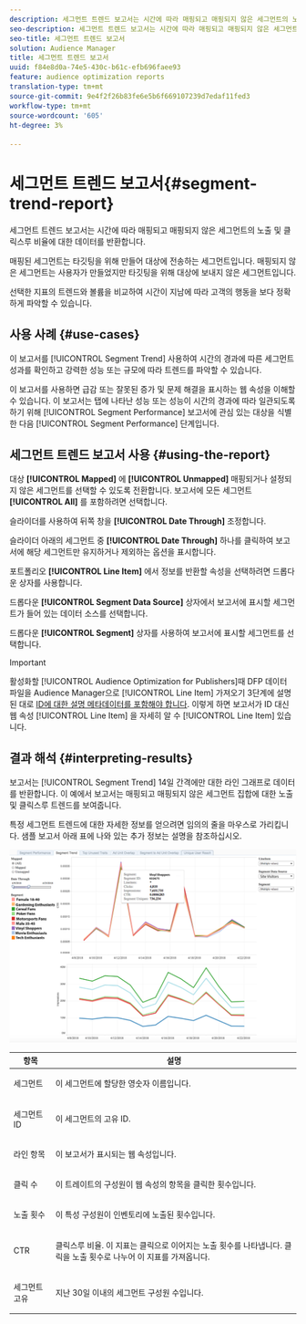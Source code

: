 ```yaml
---
description: 세그먼트 트렌드 보고서는 시간에 따라 매핑되고 매핑되지 않은 세그먼트의 노출 및 클릭스루 비율에 대한 데이터를 반환합니다. 매핑된 세그먼트는 타깃팅을 위해 만들어 대상에 전송하는 세그먼트입니다. 매핑되지 않은 세그먼트는 사용자가 만들었지만 타깃팅을 위해 대상에 보내지 않은 세그먼트입니다. 선택한 지표의 트렌드와 볼륨을 비교하여 시간이 지남에 따라 고객의 행동을 보다 정확하게 파악할 수 있습니다.
seo-description: 세그먼트 트렌드 보고서는 시간에 따라 매핑되고 매핑되지 않은 세그먼트의 노출 및 클릭스루 비율에 대한 데이터를 반환합니다. 매핑된 세그먼트는 타깃팅을 위해 만들어 대상에 전송하는 세그먼트입니다. 매핑되지 않은 세그먼트는 사용자가 만들었지만 타깃팅을 위해 대상에 보내지 않은 세그먼트입니다. 선택한 지표의 트렌드와 볼륨을 비교하여 시간이 지남에 따라 고객의 행동을 보다 정확하게 파악할 수 있습니다.
seo-title: 세그먼트 트렌드 보고서
solution: Audience Manager
title: 세그먼트 트렌드 보고서
uuid: f84e8d0a-74e5-430c-b61c-efb696faee93
feature: audience optimization reports
translation-type: tm+mt
source-git-commit: 9e4f2f26b83fe6e5b6f669107239d7edaf11fed3
workflow-type: tm+mt
source-wordcount: '605'
ht-degree: 3%

---
```



# 세그먼트 트렌드 보고서{#segment-trend-report}

세그먼트 트렌드 보고서는 시간에 따라 매핑되고 매핑되지 않은 세그먼트의 노출 및 클릭스루 비율에 대한 데이터를 반환합니다.

매핑된 세그먼트는 타깃팅을 위해 만들어 대상에 전송하는 세그먼트입니다. 매핑되지 않은 세그먼트는 사용자가 만들었지만 타깃팅을 위해 대상에 보내지 않은 세그먼트입니다.

선택한 지표의 트렌드와 볼륨을 비교하여 시간이 지남에 따라 고객의 행동을 보다 정확하게 파악할 수 있습니다.

## 사용 사례 {#use-cases}

이 보고서를 [!UICONTROL Segment Trend] 사용하여 시간의 경과에 따른 세그먼트 성과를 확인하고 강력한 성능 또는 규모에 따라 트렌드를 파악할 수 있습니다.

이 보고서를 사용하면 급감 또는 잘못된 증가 및 문제 해결을 표시하는 웹 속성을 이해할 수 있습니다. 이 보고서는 탭에 나타난 성능 또는 성능이 시간의 경과에 따라 일관되도록 하기 위해 [!UICONTROL Segment Performance] 보고서에 관심 있는 대상을 식별한 다음 [!UICONTROL Segment Performance] 단계입니다.

## 세그먼트 트렌드 보고서 사용 {#using-the-report}

대상 **[!UICONTROL Mapped]** 에 **[!UICONTROL Unmapped]** 매핑되거나 설정되지 않은 세그먼트를 선택할 수 있도록 전환합니다. 보고서에 모든 세그먼트 **[!UICONTROL All]** 를 포함하려면 선택합니다.

슬라이더를 사용하여 뒤쪽 창을 **[!UICONTROL Date Through]** 조정합니다.

슬라이더 아래의 세그먼트 중 **[!UICONTROL Date Through]** 하나를 클릭하여 보고서에 해당 세그먼트만 유지하거나 제외하는 옵션을 표시합니다.

포트폴리오 **[!UICONTROL Line Item]** 에서 정보를 반환할 속성을 선택하려면 드롭다운 상자를 사용합니다.

드롭다운 **[!UICONTROL Segment Data Source]** 상자에서 보고서에 표시할 세그먼트가 들어 있는 데이터 소스를 선택합니다.

드롭다운 **[!UICONTROL Segment]** 상자를 사용하여 보고서에 표시할 세그먼트를 선택합니다.

>[!IMPORTANT]
>
>활성화할 [!UICONTROL Audience Optimization for Publishers]때 DFP 데이터 파일을 Audience Manager으로 [!UICONTROL Line Item] 가져오기 3단계에 설명된 대로 [ID에 대한 설명 메타데이터를 포함해야 합니다](../../../reporting/audience-optimization-reports/aor-publishers/import-dfp.md). 이렇게 하면 보고서가 ID 대신 웹 속성 [!UICONTROL Line Item] 을 자세히 알 수 [!UICONTROL Line Item] 있습니다.

## 결과 해석 {#interpreting-results}

보고서는 [!UICONTROL Segment Trend] 14일 간격에만 대한 라인 그래프로 데이터를 반환합니다. 이 예에서 보고서는 매핑되고 매핑되지 않은 세그먼트 집합에 대한 노출 및 클릭스루 트렌드를 보여줍니다.

특정 세그먼트 트렌드에 대한 자세한 정보를 얻으려면 임의의 줄을 마우스로 가리킵니다. 샘플 보고서 아래 표에 나와 있는 추가 정보는 설명을 참조하십시오.

![](assets/publisher_segment_trend.png)

<table id="table_AFE2540583C34835B04584693ADFD26A"> 
 <thead> 
  <tr> 
   <th colname="col1" class="entry"> 항목 </th> 
   <th colname="col2" class="entry"> 설명 </th> 
  </tr>
 </thead>
 <tbody> 
  <tr> 
   <td colname="col1"> <p><span class="wintitle"> 세그먼트</span> </p> </td> 
   <td colname="col2"> <p>이 세그먼트에 할당한 영숫자 이름입니다. </p> </td> 
  </tr> 
  <tr> 
   <td colname="col1"> <p><span class="wintitle"> 세그먼트 ID</span> </p> </td> 
   <td colname="col2"> <p>이 세그먼트의 고유 ID. </p> </td> 
  </tr> 
  <tr> 
   <td colname="col1"> <p><span class="wintitle"> 라인 항목</span> </p> </td> 
   <td colname="col2"> <p>이 보고서가 표시되는 웹 속성입니다. </p> </td> 
  </tr> 
  <tr> 
   <td colname="col1"> <p><span class="wintitle"> 클릭 수</span> </p> </td> 
   <td colname="col2"> <p>이 트레이트의 구성원이 웹 속성의 항목을 클릭한 횟수입니다. </p> </td> 
  </tr> 
  <tr> 
   <td colname="col1"> <p><span class="wintitle"> 노출 횟수</span> </p> </td> 
   <td colname="col2"> <p>이 특성 구성원이 인벤토리에 노출된 횟수입니다. </p> </td> 
  </tr> 
  <tr> 
   <td colname="col1"> <p><span class="wintitle"> CTR</span> </p> </td> 
   <td colname="col2"> <p>클릭스루 비율. 이 지표는 클릭으로 이어지는 노출 횟수를 나타냅니다. 클릭을 노출 횟수로 나누어 이 지표를 가져옵니다. </p> </td> 
  </tr> 
  <tr> 
   <td colname="col1"> <p><span class="wintitle"> 세그먼트 고유</span> </p> </td> 
   <td colname="col2"> <p>지난 30일 이내의 세그먼트 구성원 수입니다. </p> </td> 
  </tr> 
 </tbody> 
</table>
